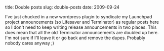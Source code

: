 title: Double posts
slug: double-posts
date: 2009-09-24


I've just chucked in a new wordpress plugin to syndicate my Launchpad project announcements (so Lifesaver and Terminator) as regular posts here so I don't need to keep writing release announcements in two places. This does mean that all the old Terminator announcements are doubled up here. I'm not sure if I'll leave it or go back and remove the dupes. Probably nobody cares anyway ;)
